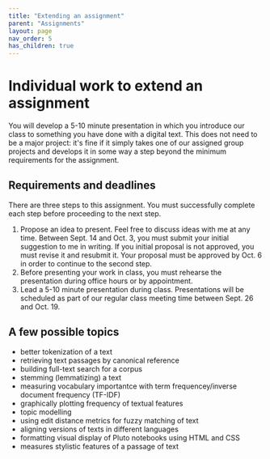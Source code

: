 ```yaml
---
title: "Extending an assignment"
parent: "Assignments"
layout: page
nav_order: 5
has_children: true
---
```


# Individual work to extend an assignment

You will develop a 5-10 minute presentation in which you introduce our class to something you have done with a digital text. This does not need to be a major project: it's fine if it simply takes one of our assigned group projects and develops it in some way a step beyond the minimum requirements for the assignment.

## Requirements and deadlines

There are three steps to this assignment. You must successfully complete each step before proceeding to the next step.

1. Propose an idea to present.  Feel free to discuss ideas with me at any time. Between Sept. 14 and Oct. 3, you must submit your initial suggestion to me in writing.  If you initial proposal is not approved, you must revise it and resubmit it.  Your proposal must be approved by Oct. 6 in order to continue to the second step.
2. Before presenting your work in class, you must rehearse the presentation during office hours or by appointment.
3. Lead a 5-10 minute presentation during class. Presentations will be scheduled as part of our regular  class meeting time between Sept. 26 and Oct. 19.


## A few possible topics

- better tokenization of a text
- retrieving text passages by canonical reference
- building full-text search for a corpus
- stemming (lemmatizing) a text
- measuring vocabulary importantce with term frequencey/inverse document frequency (TF-IDF)
- graphically plotting frequency of textual features
- topic modelling
- using edit distance metrics for fuzzy matching of text
- aligning versions of texts in different languages
- formatting visual display of Pluto notebooks using HTML and CSS
- measures stylistic features of a passage of text